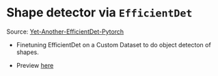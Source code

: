 # Shape detector via `EfficientDet`

Source: [Yet-Another-EfficientDet-Pytorch](https://github.com/zylo117/Yet-Another-EfficientDet-Pytorch)

- Finetuning EfficientDet on a Custom Dataset to do object detecton of shapes.

- Preview [here](./Efficient_Det_train_on_shape_data.html)
